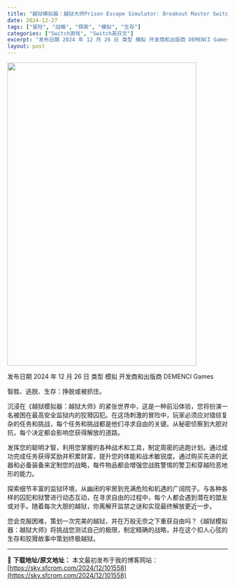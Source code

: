 ```yaml
---
title: "越狱模拟器：越狱大师Prison Escape Simulator: Breakout Master Switch NSP (v1.0)英文"
date: 2024-12-27
tags: ["冒险", "战略", "探索", "模拟", "生存"]
categories: ["Switch游戏", "Switch英日文"]
excerpt: "发布日期 2024 年 12 月 26 日 类型 模拟 开发商和出版商 DEMENCI Games 智胜、逃脱、生存：挣脱或被抓住。 沉浸在《越狱模拟器：越狱大师》的紧张世界中，这是一种前沿体验，您将扮演一名被困在最高安全监狱内的狡猾囚犯。在这场刺激的冒险中，玩家必须应对错综复杂的任务和挑战，每个任&hellip;"
layout: post
---
```


<img class="aligncenter size-full wp-image-101559" src="https://sky.sfcrom.com/wp-content/uploads/2024/12/2024122703183715.webp" alt="" width="432" height="692" />

发布日期 2024 年 12 月 26 日
类型 模拟
开发商和出版商 DEMENCI Games

智胜、逃脱、生存：挣脱或被抓住。

沉浸在《越狱模拟器：越狱大师》的紧张世界中，这是一种前沿体验，您将扮演一名被困在最高安全监狱内的狡猾囚犯。在这场刺激的冒险中，玩家必须应对错综复杂的任务和挑战，每个任务和挑战都是他们寻求自由的关键。从秘密侦察到大胆对抗，每个决定都会影响您获得解放的道路。

发挥您的聪明才智，利用您掌握的各种战术和工具，制定周密的逃跑计划。通过成功完成任务获得奖励并积累财富，提升您的体能和战术敏锐度。通过购买先进的武器和必备装备来定制您的战略，每件物品都会增强您战胜警惕的警卫和穿越险恶地形的能力。

探索细节丰富的监狱环境，从幽闭的牢房到充满危险和机遇的广阔院子。与各种各样的囚犯和狱警进行动态互动，在寻求自由的过程中，每个人都会遇到潜在的盟友或对手。随着每次大胆的越狱，你离解开监禁之谜和实现最终解放更近一步。

您会克服困难，策划一次完美的越狱，并在万般无奈之下重获自由吗？《越狱模拟器：越狱大师》将挑战您测试自己的极限，制定精确的战略，并在这个扣人心弦的生存和狡猾故事中策划终极越狱。

---
📖 **下载地址/原文地址：** 本文最初发布于我的博客网站：[https://sky.sfcrom.com/2024/12/101558](https://sky.sfcrom.com/2024/12/101558)
